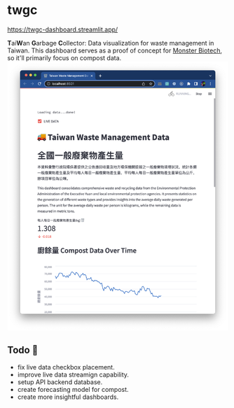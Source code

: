 # twgc 
https://twgc-dashboard.streamlit.app/

**T**ai**W**an **G**arbage **C**ollector: Data visualization for waste management in Taiwan. This dashboard serves as a proof of concept for [Monster Biotech](https://monsterbiotech.com.tw/index.html), so it'll primarily focus on compost data.
![Dashboard Preview](preview.png)


## Todo 🚧
- fix live data checkbox placement.
- improve live data streamign capability.
- setup API backend database.
- create forecasting model for compost.
- create more insightful dashboards.